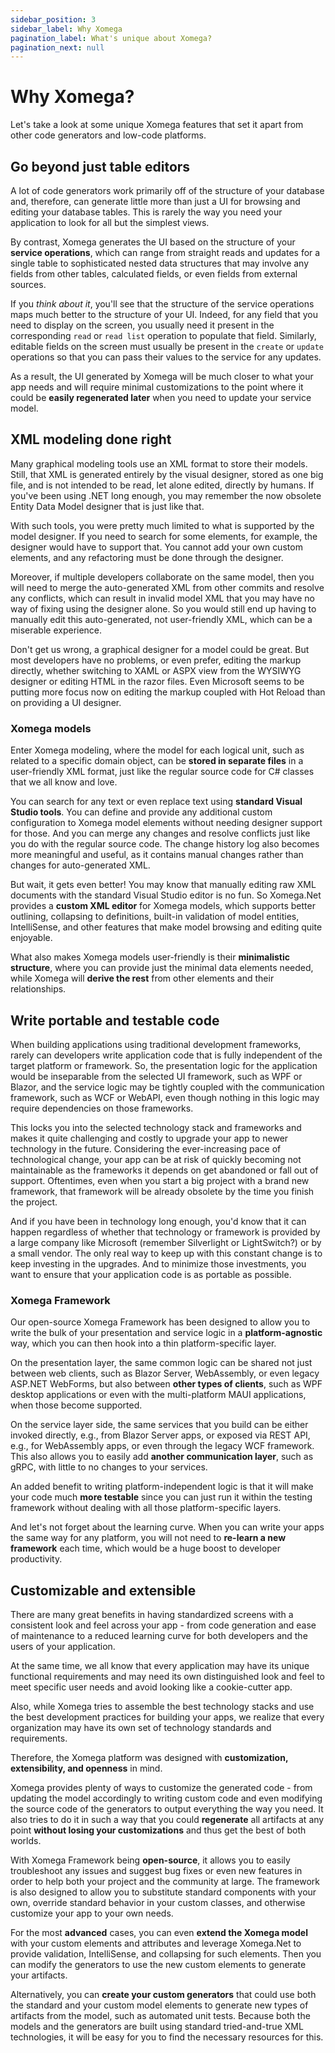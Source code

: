 ```yaml
---
sidebar_position: 3
sidebar_label: Why Xomega
pagination_label: What's unique about Xomega?
pagination_next: null
---
```


# Why Xomega?

Let's take a look at some unique Xomega features that set it apart from other code generators and low-code platforms.

## Go beyond just table editors

A lot of code generators work primarily off of the structure of your database and, therefore, can generate little more than just a UI for browsing and editing your database tables. This is rarely the way you need your application to look for all but the simplest views.

By contrast, Xomega generates the UI based on the structure of your **service operations**, which can range from straight reads and updates for a single table to sophisticated nested data structures that may involve any fields from other tables, calculated fields, or even fields from external sources.

If you *think about it*, you'll see that the structure of the service operations maps much better to the structure of your UI. Indeed, for any field that you need to display on the screen, you usually need it present in the corresponding `read` or `read list` operation to populate that field. Similarly, editable fields on the screen must usually be present in the `create` or `update` operations so that you can pass their values to the service for any updates.

As a result, the UI generated by Xomega will be much closer to what your app needs and will require minimal customizations to the point where it could be **easily regenerated later** when you need to update your service model.

## XML modeling done right

Many graphical modeling tools use an XML format to store their models. Still, that XML is generated entirely by the visual designer, stored as one big file, and is not intended to be read, let alone edited, directly by humans. If you've been using .NET long enough, you may remember the now obsolete Entity Data Model designer that is just like that.

With such tools, you were pretty much limited to what is supported by the model designer. If you need to search for some elements, for example, the designer would have to support that. You cannot add your own custom elements, and any refactoring must be done through the designer.

Moreover, if multiple developers collaborate on the same model, then you will need to merge the auto-generated XML from other commits and resolve any conflicts, which can result in invalid model XML that you may have no way of fixing using the designer alone. So you would still end up having to manually edit this auto-generated, not user-friendly XML, which can be a miserable experience.

Don't get us wrong, a graphical designer for a model could be great. But most developers have no problems, or even prefer, editing the markup directly, whether switching to XAML or ASPX view from the WYSIWYG designer or editing HTML in the razor files. Even Microsoft seems to be putting more focus now on editing the markup coupled with Hot Reload than on providing a UI designer.

### Xomega models

Enter Xomega modeling, where the model for each logical unit, such as related to a specific domain object, can be **stored in separate files** in a user-friendly XML format, just like the regular source code for C# classes that we all know and love.

You can search for any text or even replace text using **standard Visual Studio tools**. You can define and provide any additional custom configuration to Xomega model elements without needing designer support for those. And you can merge any changes and resolve conflicts just like you do with the regular source code. The change history log also becomes more meaningful and useful, as it contains manual changes rather than changes for auto-generated XML.

But wait, it gets even better! You may know that manually editing raw XML documents with the standard Visual Studio editor is no fun. So Xomega.Net provides a **custom XML editor** for Xomega models, which supports better outlining, collapsing to definitions, built-in validation of model entities, IntelliSense, and other features that make model browsing and editing quite enjoyable.

What also makes Xomega models user-friendly is their **minimalistic structure**, where you can provide just the minimal data elements needed, while Xomega will **derive the rest** from other elements and their relationships.

## Write portable and testable code

When building applications using traditional development frameworks, rarely can developers write application code that is fully independent of the target platform or framework. So, the presentation logic for the application would be inseparable from the selected UI framework, such as WPF or Blazor, and the service logic may be tightly coupled with the communication framework, such as WCF or WebAPI, even though nothing in this logic may require dependencies on those frameworks.

This locks you into the selected technology stack and frameworks and makes it quite challenging and costly to upgrade your app to newer technology in the future. Considering the ever-increasing pace of technological change, your app can be at risk of quickly becoming not maintainable as the frameworks it depends on get abandoned or fall out of support. Oftentimes, even when you start a big project with a brand new framework, that framework will be already obsolete by the time you finish the project.

And if you have been in technology long enough, you'd know that it can happen regardless of whether that technology or framework is provided by a large company like Microsoft (remember Silverlight or LightSwitch?) or by a small vendor. The only real way to keep up with this constant change is to keep investing in the upgrades. And to minimize those investments, you want to ensure that your application code is as portable as possible.

### Xomega Framework

Our open-source Xomega Framework has been designed to allow you to write the bulk of your presentation and service logic in a **platform-agnostic** way, which you can then hook into a thin platform-specific layer.

On the presentation layer, the same common logic can be shared not just between web clients, such as Blazor Server, WebAssembly, or even legacy ASP.NET WebForms, but also between **other types of clients**, such as WPF desktop applications or even with the multi-platform MAUI applications, when those become supported.

On the service layer side, the same services that you build can be either invoked directly, e.g., from Blazor Server apps, or exposed via REST API, e.g., for WebAssembly apps, or even through the legacy WCF framework. This also allows you to easily add **another communication layer**, such as gRPC, with little to no changes to your services.

An added benefit to writing platform-independent logic is that it will make your code much **more testable** since you can just run it within the testing framework without dealing with all those platform-specific layers.

And let's not forget about the learning curve. When you can write your apps the same way for any platform, you will not need to **re-learn a new framework** each time, which would be a huge boost to developer productivity.

## Customizable and extensible

There are many great benefits in having standardized screens with a consistent look and feel across your app - from code generation and ease of maintenance to a reduced learning curve for both developers and the users of your application.

At the same time, we all know that every application may have its unique functional requirements and may need its own distinguished look and feel to meet specific user needs and avoid looking like a cookie-cutter app.

Also, while Xomega tries to assemble the best technology stacks and use the best development practices for building your apps, we realize that every organization may have its own set of technology standards and requirements.

Therefore, the Xomega platform was designed with **customization, extensibility, and openness** in mind.

Xomega provides plenty of ways to customize the generated code - from updating the model accordingly to writing custom code and even modifying the source code of the generators to output everything the way you need. It also tries to do it in such a way that you could **regenerate** all artifacts at any point **without losing your customizations** and thus get the best of both worlds.

With Xomega Framework being **open-source**, it allows you to easily troubleshoot any issues and suggest bug fixes or even new features in order to help both your project and the community at large. The framework is also designed to allow you to substitute standard components with your own, override standard behavior in your custom classes, and otherwise customize your app to your own needs.

For the most **advanced** cases, you can even **extend the Xomega model** with your custom elements and attributes and leverage Xomega.Net to provide validation, IntelliSense, and collapsing for such elements. Then you can modify the generators to use the new custom elements to generate your artifacts.

Alternatively, you can **create your custom generators** that could use both the standard and your custom model elements to generate new types of artifacts from the model, such as automated unit tests. Because both the models and the generators are built using standard tried-and-true XML technologies, it will be easy for you to find the necessary resources for this.
